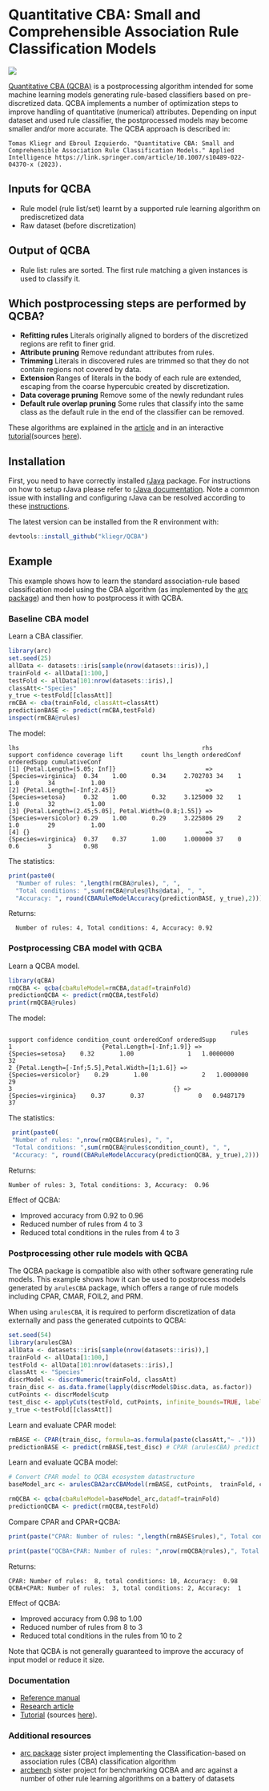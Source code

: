 # Quantitative CBA: Small and Comprehensible Association Rule Classification Models 

[![](https://www.r-pkg.org/badges/version/qCBA)](https://cran.r-project.org/web/packages/qCBA/index.html)
 
[Quantitative CBA (QCBA)](https://link.springer.com/article/10.1007/s10489-022-04370-x) is a postprocessing algorithm intended for some machine learning models generating rule-based classifiers based on pre-discretized data.  QCBA implements a number of 
optimization steps to improve handling of quantitative (numerical) attributes. Depending on input dataset and used rule classifier, the postprocessed models may become smaller and/or more accurate. 
The QCBA approach is described in:
 ```
Tomas Kliegr and Ebroul Izquierdo. "Quantitative CBA: Small and Comprehensible Association Rule Classification Models." Applied Intelligence https://link.springer.com/article/10.1007/s10489-022-04370-x (2023).
 ```

## Inputs for  QCBA
- Rule model (rule list/set) learnt by a supported rule learning algorithm on prediscretized data
- Raw dataset (before discretization) 

## Output of QCBA
- Rule list: rules are sorted. The first  rule matching a given instances is used to classify it.

## Which postprocessing steps are performed by QCBA?

- **Refitting rules** Literals originally aligned to borders of the discretized  regions are refit to finer grid.
- **Attribute pruning** Remove redundant attributes from rules. 
- **Trimming** Literals in discovered rules are trimmed so that they do not contain regions not covered by data.
- **Extension** Ranges of literals in the body of each rule are extended, escaping from the coarse hypercubic created by discretization.
- **Data coverage pruning** Remove some of the newly redundant rules
- **Default rule overlap pruning** Some rules that classify into the same class as the default rule in the end of the classifier can be removed. 

These algorithms are explained in the [article](https://link.springer.com/article/10.1007/s10489-022-04370-x) and in an interactive [tutorial](http://nb.vse.cz/~klit01/qcba/tutorial.html)(sources [here](https://github.com/kliegr/QCBA/blob/master/man/tutorial.Rmd)).

## Installation
First, you need to have correctly installed [rJava](https://cran.r-project.org/web/packages/rJava/index.html) package. 
For instructions on how to setup rJava please refer to [rJava documentation](https://cran.r-project.org/web/packages/rJava/index.html).
Note a common issue with installing and configuring rJava can be resolved according to these [instructions](https://stackoverflow.com/questions/3311940/r-rjava-package-install-failing).

The latest version can be installed from the R environment with:
```R
devtools::install_github("kliegr/QCBA")
```
## Example
This example shows how to learn the standard association-rule based classification model 
using the CBA algorithm (as implemented by the [arc package](https://github.com/kliegr/arc)) 
and then how to postprocess it with QCBA.

### Baseline CBA model

Learn a CBA classifier.
```R
library(arc)
set.seed(25)
allData <- datasets::iris[sample(nrow(datasets::iris)),]
trainFold <- allData[1:100,]
testFold <- allData[101:nrow(datasets::iris),]
classAtt<-"Species"
y_true <-testFold[[classAtt]]
rmCBA <- cba(trainFold, classAtt=classAtt)
predictionBASE <- predict(rmCBA,testFold)
inspect(rmCBA@rules)
```
The model:

    lhs                                                   rhs                  support confidence coverage lift     count lhs_length orderedConf orderedSupp cumulativeConf
    [1] {Petal.Length=(5.05; Inf]}                         => {Species=virginica}  0.34    1.00       0.34     2.702703 34    1          1.0        34          1.00      
    [2] {Petal.Length=[-Inf;2.45]}                         => {Species=setosa}     0.32    1.00       0.32     3.125000 32    1          1.0        32          1.00        
    [3] {Petal.Length=(2.45;5.05], Petal.Width=(0.8;1.55]} => {Species=versicolor} 0.29    1.00       0.29     3.225806 29    2          1.0        29          1.00         
    [4] {}                                                 => {Species=virginica}  0.37    0.37       1.00     1.000000 37    0          0.6        3         0.98        

The statistics:
```R
print(paste0(
  "Number of rules: ",length(rmCBA@rules), ", ",
  "Total conditions: ",sum(rmCBA@rules@lhs@data), ", ", 
  "Accuracy: ", round(CBARuleModelAccuracy(predictionBASE, y_true),2)))
```
Returns:

      Number of rules: 4, Total conditions: 4, Accuracy: 0.92

### Postprocessing CBA model with QCBA
Learn a QCBA model.
```R
library(qCBA)
rmQCBA <- qcba(cbaRuleModel=rmCBA,datadf=trainFold)
predictionQCBA <- predict(rmQCBA,testFold)
print(rmQCBA@rules)
``` 
The model:

                                                                  rules support confidence condition_count orderedConf orderedSupp
    1                         {Petal.Length=[-Inf;1.9]} => {Species=setosa}    0.32       1.00               1   1.0000000          32
    2 {Petal.Length=[-Inf;5.5],Petal.Width=[1;1.6]} => {Species=versicolor}    0.29       1.00               2   1.0000000          29
    3                                             {} => {Species=virginica}    0.37       0.37               0   0.9487179          37
The statistics:
```R
 print(paste0(
 "Number of rules: ",nrow(rmQCBA$rules), ", ",
 "Total conditions: ",sum(rmQCBA@rules$condition_count), ", ", 
 "Accuracy: ", round(CBARuleModelAccuracy(predictionQCBA, y_true),2)))
```
Returns:

    Number of rules: 3, Total conditions: 3, Accuracy:  0.96

Effect of QCBA:
- Improved accuracy from 0.92 to 0.96
- Reduced number of rules from 4 to 3
- Reduced total conditions in the rules from 4 to 3

### Postprocessing other rule models with QCBA
The QCBA package is compatible also with other software generating rule models.
This example shows how it can be used to postprocess models generated by
`arulesCBA` package, which offers a range of rule models including 
CPAR, CMAR, FOIL2,  and PRM.

When using `arulesCBA`, it is required to perform discretization of data externally 
and pass the generated cutpoints to QCBA:

```R
set.seed(54)
library(arulesCBA)
allData <- datasets::iris[sample(nrow(datasets::iris)),]
trainFold <- allData[1:100,]
testFold <- allData[101:nrow(datasets::iris),]
classAtt <- "Species"
discrModel <- discrNumeric(trainFold, classAtt)
train_disc <- as.data.frame(lapply(discrModel$Disc.data, as.factor))
cutPoints <- discrModel$cutp
test_disc <- applyCuts(testFold, cutPoints, infinite_bounds=TRUE, labels=TRUE)
y_true <-testFold[[classAtt]]
```
Learn and evaluate CPAR model:
```R
rmBASE <- CPAR(train_disc, formula=as.formula(paste(classAtt,"~ .")))
predictionBASE <- predict(rmBASE,test_disc) # CPAR (arulesCBA) predict function 
```
Learn and evaluate QCBA model:
```R
# Convert CPAR model to QCBA ecosystem datastructure
baseModel_arc <- arulesCBA2arcCBAModel(rmBASE, cutPoints,  trainFold, classAtt)

rmQCBA <- qcba(cbaRuleModel=baseModel_arc,datadf=trainFold)
predictionQCBA <- predict(rmQCBA,testFold) 
```
Compare CPAR and CPAR+QCBA:
```R
print(paste("CPAR: Number of rules: ",length(rmBASE$rules),", Total conditions:",sum(rmBASE$rules@lhs@data), ", Accuracy: ",round(CBARuleModelAccuracy(predictionBASE, y_true),2)))

print(paste("QCBA+CPAR: Number of rules: ",nrow(rmQCBA@rules),", Total conditions:",sum(rmQCBA@rules$condition_count), ", Accuracy: ",round(CBARuleModelAccuracy(predictionQCBA, y_true),2)))
```

Returns:

    CPAR: Number of rules:  8, total conditions: 10, Accuracy:  0.98
    QCBA+CPAR: Number of rules:  3, total conditions: 2, Accuracy:  1

Effect of QCBA:
- Improved accuracy from 0.98 to 1.00
- Reduced number of rules from 8 to 3
- Reduced total conditions in the rules from 10 to 2

Note that QCBA is not generally guaranteed to improve the accuracy of input model or reduce it size.

### Documentation
 - [Reference manual](https://cran.r-project.org/web/packages/qCBA/qCBA.pdf)
 - [Research article](https://link.springer.com/article/10.1007/s10489-022-04370-x)
 - [Tutorial](http://nb.vse.cz/~klit01/qcba/tutorial.html) (sources [here](https://github.com/kliegr/QCBA/blob/master/man/tutorial.Rmd)).
 
### Additional resources
 - [arc package](https://github.com/kliegr/arc) sister project implementing the Classification-based on association rules (CBA) classification algorithm
 - [arcbench](https://github.com/kliegr/arcbench) sister project for benchmarking QCBA and arc against a number of other rule learning algorithms on a battery of datasets